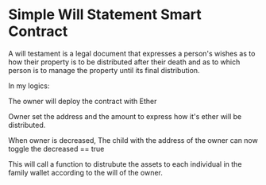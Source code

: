 #   Simple Will Statement Smart Contract

A will testament is a legal document that expresses a person's wishes as to how their property is to be distributed after their death and as to which person is to manage the property until its final distribution.

In my logics:

The owner will deploy the contract with Ether

Owner set the address and the amount to express how it's ether will be distributed.

When owner is decreased, The child with the address of the owner can now toggle the decreased == true

This will call a function to distrubute the assets to each individual in the family wallet according to the will of the owner.